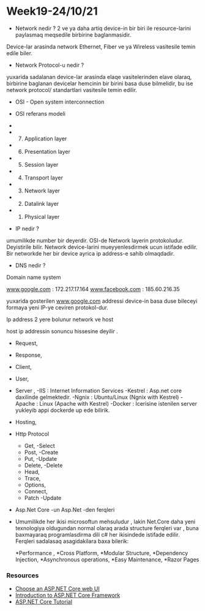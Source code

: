 # Week19-24/10/21

 * Network nedir ?
 2 ve ya daha artiq device-in bir biri ile resource-larini
 paylasmaq meqsedile birbirine baglanmasidir.

 Device-lar arasinda network  Ethernet, Fiber ve ya Wireless vasitesile temin edile biler.

 
 * Network Protocol-u nedir ?

 yuxarida sadalanan device-lar arasinda elaqe vasitelerinden elave olaraq,
 birbirine baglanan devicelar hemcinin bir birini basa duse bilmelidir,
 bu ise network protocol/ standartlari vasitesile temin edilir.

 *  OSI - Open system interconnection
 

 * OSI referans modeli
 *
 * 7. Application layer
 * 6. Presentation layer
 * 5. Session layer
 * 4. Transport layer
 * 3. Network layer
 * 2. Datalink layer
 * 1. Physical layer
 

 * IP nedir ?

 umumilikde number bir deyerdir.
 OSI-de Network layerin protokoludur.
 Deyistirile bilir.
 Network device-larini mueyyenlesdirmek ucun istifade edilir.
 Bir networkde her bir device ayrica ip address-e sahib olmaqdadir.


 * DNS nedir ?

 Domain name system

 www.google.com : 172.217.17.164
 www.facebook.com : 185.60.216.35

 yuxarida gosterilen www.google.com addressi device-in basa duse bileceyi formaya
 yeni IP-ye ceviren protokol-dur.

 Ip address 2 yere bolunur network ve host

 host ip addressin sonuncu hissesine deyilir . 
  

 * Request,
 * Response,
 * Client,
 * User,
 * Server ,
   -IIS : Internet Information Services
   -Kestrel : Asp.net core daxilinde gelmektedir.
   -Ngnix : Ubuntu/Linux (Ngnix with Kestrel)
   -Apache : Linux (Apache with Kestrel)
   -Docker : Icerisine istenilen server yukleyib appi dockerde up ede bilirik.  

 *  Hosting,

 * Http Protocol
    - Get,                -Select
    - Post,               -Create
    - Put,                -Update
    - Delete,             -Delete
    - Head,
    - Trace,
    - Options,
    - Connect,
    - Patch               -Update


 * Asp.Net Core -un Asp.Net -den ferqleri 
 - Umumilikde her ikisi microsoftun mehsuludur , lakin Net.Core daha yeni texnologiya oldugundan
   normal olaraq arada structure ferqleri var , buna baxmayaraq programlasdirma dili c# her ikisindede istifade edilir.
 Ferqleri sadalasaq asagidakilara baxa bilerik:

     *Performance ,
     *Cross Platform,
     *Modular Structure,
     *Dependency Injection,
     *Asynchronous operations,
     *Easy Maintenance,
     *Razor Pages

### Resources
- [Choose an ASP.NET Core web UI](https://docs.microsoft.com/en-us/aspnet/core/tutorials/choose-web-ui?view=aspnetcore-5.0)
- [Introduction to ASP.NET Core Framework](https://dotnettutorials.net/lesson/introduction-to-asp-net-core/)
- [ASP.NET Core Tutorial](https://www.tutorialspoint.com/asp.net_core/index.htm)

